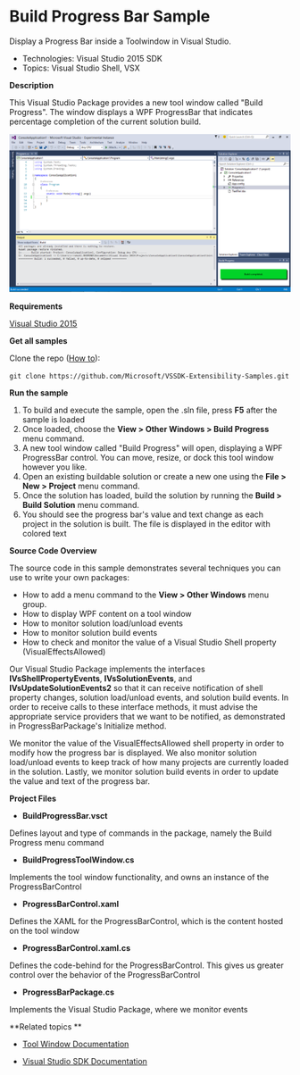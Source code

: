 
# Build Progress Bar Sample
Display a Progress Bar inside a Toolwindow in Visual Studio.

* Technologies: Visual Studio 2015 SDK
* Topics: Visual Studio Shell, VSX


**Description**

This Visual Studio Package provides a new tool window called "Build Progress".
The window displays a WPF ProgressBar that indicates percentage completion of
the current solution build.

![image](C%23/BuildProgressBar/Example.BuildProgressBar.png)

**Requirements**

[ Visual Studio 2015 ](https://www.visualstudio.com/products/visual-studio-community-vs?wt.mc_id=o~display~github~vssdk)



**Get all samples**

Clone the repo ([How to](https://git-scm.com/book/en/v2/Git-Basics-Getting-a-Git-Repository#Cloning-an-Existing-Repository)):

`git clone https://github.com/Microsoft/VSSDK-Extensibility-Samples.git`

**Run the sample**

  1. To build and execute the sample, open the .sln file, press **F5** after the sample is loaded   
  2. Once loaded, choose the **View &gt; Other Windows &gt; Build Progress** menu command.
  3. A new tool window called "Build Progress" will open, displaying a WPF ProgressBar control. You can move, resize, or dock this tool window however you like. 
  4. Open an existing buildable solution or create a new one using the **File &gt; New &gt; Project** menu command. 
  5. Once the solution has loaded, build the solution by running the **Build &gt; Build Solution** menu command. 
  6. You should see the progress bar's value and text change as each project in the solution is built. The file is displayed in the editor with colored text 



**Source Code Overview**

The source code in this sample demonstrates several techniques you can use to
write your own packages:

  * How to add a menu command to the **View &gt; Other Windows** menu group. 
  * How to display WPF content on a tool window 
  * How to monitor solution load/unload events 
  * How to monitor solution build events 
  * How to check and monitor the value of a Visual Studio Shell property (VisualEffectsAllowed)

Our Visual Studio Package implements the interfaces
**IVsShellPropertyEvents**, **IVsSolutionEvents**, and
**IVsUpdateSolutionEvents2** so that it can receive notification of shell
property changes, solution load/unload events, and solution build events. In
order to receive calls to these interface methods, it must advise the
appropriate service providers that we want to be notified, as demonstrated in
ProgressBarPackage's Initialize method.

We monitor the value of the VisualEffectsAllowed shell property in order to
modify how the progress bar is displayed. We also monitor solution load/unload
events to keep track of how many projects are currently loaded in the
solution. Lastly, we monitor solution build events in order to update the
value and text of the progress bar.



**Project Files**

* **BuildProgressBar.vsct**

Defines layout and type of commands in the package, namely the Build Progress
menu command

* **BuildProgressToolWindow.cs**

Implements the tool window functionality, and owns an instance of the
ProgressBarControl

* **ProgressBarControl.xaml**

Defines the XAML for the ProgressBarControl, which is the content hosted on
the tool window

* **ProgressBarControl.xaml.cs**

Defines the code-behind for the ProgressBarControl. This gives us greater
control over the behavior of the ProgressBarControl

* **ProgressBarPackage.cs**

Implements the Visual Studio Package, where we monitor events



**Related topics **

* [ Tool Window Documentation ](https://msdn.microsoft.com/en-us/library/bb165390(v=vs.140).aspx)

* [ Visual Studio SDK Documentation ](https://msdn.microsoft.com/en-us/library/bb166441(v=vs.140).aspx)



